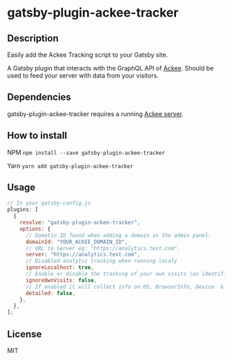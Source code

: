 # gatsby-plugin-ackee-tracker

## Description

Easily add the Ackee Tracking script to your Gatsby site.

A Gatsby plugin that interacts with the GraphQL API of [Ackee](https://github.com/electerious/Ackee). Should be used to feed your server with data from your visitors.

## Dependencies

gatsby-plugin-ackee-tracker requires a running [Ackee server](https://github.com/electerious/Ackee).

## How to install

NPM
`npm install --save gatsby-plugin-ackee-tracker`

Yarn
`yarn add gatsby-plugin-ackee-tracker`

## Usage

```javascript
// In your gatsby-config.js
plugins: [
  {
    resolve: "gatsby-plugin-ackee-tracker",
    options: {
      // Domatin ID found when adding a domain in the admin panel.
      domainId: "YOUR_ACKEE_DOMAIN_ID",
      // URL to Server eg: "https://analytics.test.com".
      server: "https://analytics.test.com",
      // Disabled analytic tracking when running localy
      ignoreLocalhost: true,
      // Enable or disable the tracking of your own visits (as identified by your login to the Ackee dashboard).
      ignoreOwnVisits: false,
      // If enabled it will collect info on OS, BrowserInfo, Device  & ScreenSize
      detailed: false,
    },
  },
];
```

## License

MIT

